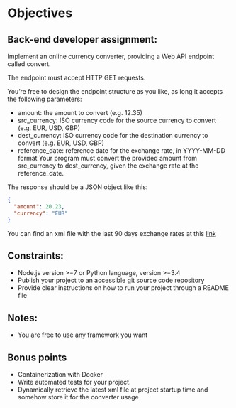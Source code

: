 # Objectives

## Back-end developer assignment:
Implement an online currency converter, providing a Web API endpoint called convert.

The endpoint must accept HTTP GET requests.

You’re free to design the endpoint structure as you like, as long it accepts the following
parameters:
*  amount: the amount to convert (e.g. 12.35)
* src_currency: ISO currency code for the source currency to convert (e.g. EUR,
USD, GBP)
* dest_currency: ISO currency code for the destination currency to convert (e.g. EUR,
USD, GBP)
* reference_date: reference date for the exchange rate, in YYYY-MM-DD format
Your program must convert the provided amount from src_currency to dest_currency,
given the exchange rate at the reference_date.

The response should be a JSON object like this:
```json
{
  "amount": 20.23,
  "currency": "EUR"
}
```

You can find an xml file with the last 90 days exchange rates at this [link](https://www.ecb.europa.eu/stats/eurofxref/eurofxref-hist-90d.xml)

## Constraints:
* Node.js version >=7 or Python language, version >=3.4
* Publish your project to an accessible git source code repository
* Provide clear instructions on how to run your project through a README file

## Notes:
* You are free to use any framework you want

## Bonus points
* Containerization with Docker
* Write automated tests for your project.
* Dynamically retrieve the latest xml file at project startup time and somehow store it for the converter usage
